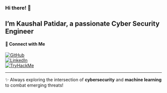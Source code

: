 ### Hi there! 👋  
I’m **Kaushal Patidar**, a passionate **Cyber Security Engineer**
---

#### 📌 Connect with Me  
[![GitHub](https://img.shields.io/badge/GitHub-000?style=for-the-badge&logo=github&logoColor=white)](https://github.com/KaushalPatidar)  
[![LinkedIn](https://img.shields.io/badge/LinkedIn-0A66C2?style=for-the-badge&logo=linkedin&logoColor=white)](https://www.linkedin.com/in/kaushal-patidar-7ab95b235/)  
[![TryHackMe](https://img.shields.io/badge/TryHackMe-000?style=for-the-badge&logo=tryhackme&logoColor=white)](https://tryhackme.com/r/p/XAPOSE)  

---

✨ Always exploring the intersection of **cybersecurity** and **machine learning** to combat emerging threats!  
